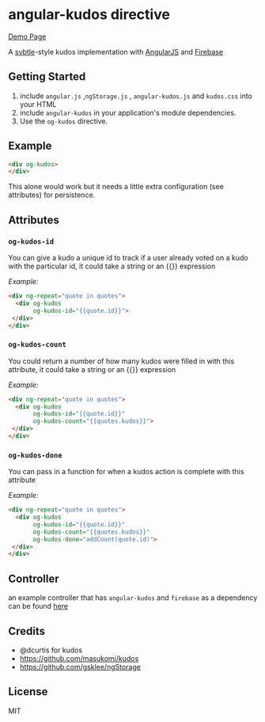 # angular-kudos directive

[Demo Page](http://olaji.de/inspiration) 

A [svbtle](http://svbtle.com/)-style kudos implementation with [AngularJS](http://angularjs.org/) and [Firebase](http://firebase.com)

## Getting Started

1. include  `angular.js` ,`ngStorage.js` ,  `angular-kudos.js`  and `kudos.css` into your HTML
2. include `angular-kudos`  in your application's module dependencies.
3. Use the `og-kudos` directive.



## Example

```html
<div og-kudos>
</div>
```

This alone would work but it needs a little extra configuration (see attributes) for persistence. 

## Attributes

### `og-kudos-id`

You can give a kudo a unique id to track if a user already voted on a kudo with the particular id, it could take a string or an {{}} expression

*Example:*

```html
<div ng-repeat="quote in quotes">
  <div og-kudos
       og-kudos-id="{{quote.id}}">
 </div>
</div>
```

### `og-kudos-count`

You could return a number of how many kudos were filled in with this attribute, it could take a string or an {{}} expression

*Example:*

```html
<div ng-repeat="quote in quotes">
  <div og-kudos
       og-kudos-id="{{quote.id}}"
       og-kudos-count="{{quotes.kudos}}">
 </div>
</div>
```

### `og-kudos-done`

You can pass in a function for when a kudos action is complete with this attribute

*Example:*

```html
<div ng-repeat="quote in quotes">
  <div og-kudos
       og-kudos-id="{{quote.id}}"
       og-kudos-count="{{quotes.kudos}}"
       og-kudos-done="addCount(quote.id)">
 </div>
</div>
```
##  Controller

an example controller that has  `angular-kudos` and `firebase` as a dependency can be found [here](http://github.com/oojr/inspiration)




## Credits

- @dcurtis for kudos
- https://github.com/masukomi/kudos
- https://github.com/gsklee/ngStorage





## License

MIT


